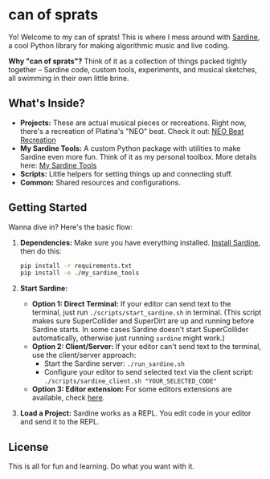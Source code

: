 # can of sprats

Yo! Welcome to my can of sprats! This is where I mess around with [Sardine](https://github.com/Bubobubobubobubo/sardine), a cool Python library for making algorithmic music and live coding.

**Why "can of sprats"?** Think of it as a collection of things packed tightly together – Sardine code, custom tools, experiments, and musical sketches, all swimming in their own little brine.

## What's Inside?

*   **Projects:** These are actual musical pieces or recreations. Right now, there's a recreation of Platina's "NEO" beat. Check it out: [NEO Beat Recreation](./projects/neo/README.md)
*   **My Sardine Tools:** A custom Python package with utilities to make Sardine even more fun. Think of it as my personal toolbox. More details here: [My Sardine Tools](./my_sardine_tools/README.md)
*   **Scripts:** Little helpers for setting things up and connecting stuff.
*   **Common:** Shared resources and configurations.

## Getting Started

Wanna dive in? Here's the basic flow:

1.  **Dependencies:** Make sure you have everything installed. [Install Sardine](https://sardine.raphaelforment.fr/installation.html), then do this:
    ```bash
    pip install -r requirements.txt
    pip install -e ./my_sardine_tools
    ```
2.  **Start Sardine:**
    *   **Option 1: Direct Terminal:** If your editor can send text to the terminal, just run `./scripts/start_sardine.sh` in terminal. (This script makes sure SuperCollider and SuperDirt are up and running before Sardine starts. In some cases Sardine doesn't start SuperCollider automatically, otherwise just running `sardine` might work.)
    *   **Option 2: Client/Server:** If your editor can't send text to the terminal, use the client/server approach:
        *   Start the Sardine server: `./run_sardine.sh`
        *   Configure your editor to send selected text via the client script: `./scripts/sardine_client.sh "YOUR_SELECTED_CODE"`
    *   **Option 3: Editor extension:** For some editors extensions are available, check [here](https://sardine.raphaelforment.fr/editors.html).

4.  **Load a Project:** Sardine works as a REPL. You edit code in your editor and send it to the REPL.

## License

This is all for fun and learning. Do what you want with it.
